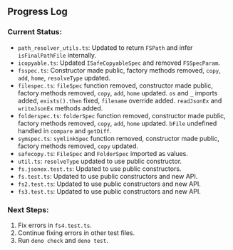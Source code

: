 ## Progress Log

### Current Status:

- `path_resolver_utils.ts`: Updated to return `FSPath` and infer `isFinalPathFile` internally.
- `icopyable.ts`: Updated `ISafeCopyableSpec` and removed `FSSpecParam`.
- `fsspec.ts`: Constructor made public, factory methods removed, `copy`, `add`, `home`, `resolveType` updated.
- `filespec.ts`: `fileSpec` function removed, constructor made public, factory methods removed, `copy`, `add`, `home`
  updated. `os` and `_` imports added, `exists().then` fixed, `filename` override added. `readJsonEx` and `writeJsonEx`
  methods added.
- `folderspec.ts`: `folderSpec` function removed, constructor made public, factory methods removed, `copy`, `add`,
  `home` updated. `bFile` undefined handled in `compare` and `getDiff`.
- `symspec.ts`: `symlinkSpec` function removed, constructor made public, factory methods removed, `copy` updated.
- `safecopy.ts`: `FileSpec` and `FolderSpec` imported as values.
- `util.ts`: `resolveType` updated to use public constructor.
- `fs.jsonex.test.ts`: Updated to use public constructors.
- `fs.test.ts`: Updated to use public constructors and new API.
- `fs2.test.ts`: Updated to use public constructors and new API.
- `fs3.test.ts`: Updated to use public constructors and new API.

### Next Steps:

1. Fix errors in `fs4.test.ts`.
2. Continue fixing errors in other test files.
3. Run `deno check` and `deno test`.
